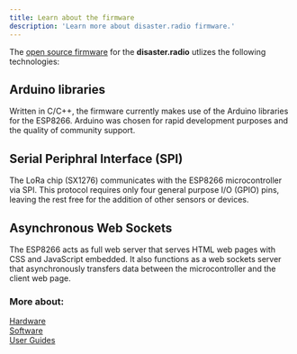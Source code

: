 ```yaml
---
title: Learn about the firmware
description: 'Learn more about disaster.radio firmware.'
---
```


The [open source firmware](https://github.com/sudomesh/disaster-radio) for the **disaster.radio** utlizes the following technologies:

## Arduino libraries 
Written in C/C++, the firmware currently makes use of the Arduino libraries for the ESP8266. Arduino was chosen for rapid development purposes and the quality of community support.  

## Serial Periphral Interface (SPI)
The LoRa chip (SX1276) communicates with the ESP8266 microcontroller via SPI. This protocol requires only four general purpose I/O (GPIO) pins, leaving the rest free for the addition of other sensors or devices.  

## Asynchronous Web Sockets
The ESP8266 acts as full web server that serves HTML web pages with CSS and JavaScript embedded. It also functions as a web sockets server that asynchronously transfers data between the microcontroller and the client web page. 

### More about:  
[Hardware](/learn/hardware)  
[Software](/learn/software)  
[User Guides](/learn/user-guides)    
